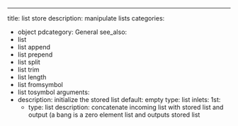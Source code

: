 ---
title: list store
description: manipulate lists
categories:
- object
pdcategory: General
see_also:
- list
- list append
- list prepend
- list split
- list trim
- list length
- list fromsymbol
- list tosymbol
arguments:
- description: initialize the stored list 
  default: empty  type: list
inlets:
  1st:
  - type: list
    description: concatenate incoming list with stored list and output (a bang is
      a zero element list and outputs stored list